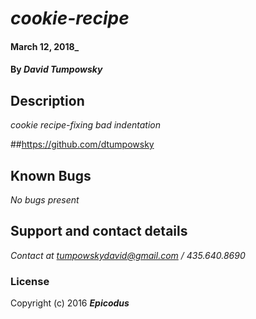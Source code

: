 # _cookie-recipe_

#### March 12, 2018_

#### By _**David Tumpowsky**_


## Description

_cookie recipe-fixing bad indentation_

##https://github.com/dtumpowsky


## Known Bugs

_No bugs present_

## Support and contact details

_Contact at tumpowskydavid@gmail.com / 435.640.8690_

### License


Copyright (c) 2016 **_Epicodus_**
